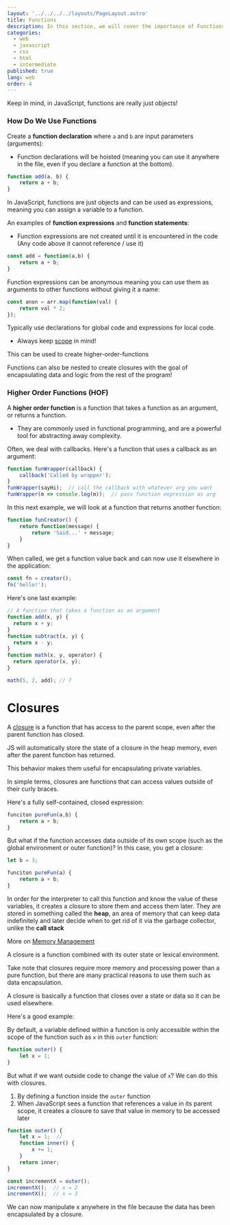```yaml
---
layout: '../../../../layouts/PageLayout.astro'
title: Functions
description: In this section, we will cover the importance of Functions!
categories:
  - web
  - javascript
  - css
  - html
  - intermediate
published: true
lang: web
order: 4
---
```


Keep in mind, in JavaScript, functions are really just objects!

### How Do We Use Functions
Create a **function declaration** where `a` and `b` are input parameters (arguments):
* Function declarations will be hoisted (meaning you can use it anywhere in the file, even if you declare a function at the bottom).

```js
function add(a, b) { 
	return a + b;
}
```

In JavaScript, functions are just objects and can be used as expressions, meaning you can assign a variable to a function.

An examples of **function expressions** and **function statements**:
* Function expressions are not created until it is encountered in the code (Any code above it cannot reference / use it)

```js
const add = function(a,b) {
	return a + b;
}
```

Function expressions can be anonymous meaning you can use them as arguments to other functions without giving it a name:

```js
const anon = arr.map(function(val) {
	return val * 2;
});
```

Typically use declarations for global code and expressions for local code.
- Always keep [scope](https://www.w3schools.com/js/js_scope.asp) in mind!

This can be used to create higher-order-functions 

Functions can also be nested to create closures with the goal of encapsulating data and logic from the rest of the program!

### Higher Order Functions (HOF)
A **higher order function** is a function that takes a function as an argument, or returns a function. 
* They are commonly used in functional programming, and are a powerful tool for abstracting away complexity.

Often, we deal with callbacks. Here's a function that uses a callback as an argument:

```js
function funWrapper(callback) {
	callback('Called by wrapper');
}
funWrapper(sayHi);  // call the callback with whatever arg you want
funWrapper(m => console.log(m));  // pass function expression as arg
```

In this next example, we will look at a function that returns another function:

```js
function funCreator() {
	return function(message) {
		return 'Said...' + message;
	}
}
```

When called, we get a function value back and can now use it elsewhere in the application:

```js
const fn = creator();
fn('hello!');
```

Here's one last example:

```js
// A function that takes a function as an argument
function add(x, y) {
  return x + y;
}
function subtract(x, y) {
  return x - y;
}
function math(x, y, operator) {
  return operator(x, y);
}

math(5, 2, add); // 7
```
# Closures
A [closure](https://developer.mozilla.org/en-US/docs/Web/JavaScript/Closures) is a function that has access to the parent scope, even after the parent function has closed. 

JS will automatically store the state of a closure in the heap memory, even after the parent function has returned. 

This behavior makes them useful for encapsulating private variables.

In simple terms, closures are functions that can access values outside of their curly braces.

Here's a fully self-contained, closed expression:

```js
funciton pureFun(a,b) {
	return a + b;
}
```

But what if the function accesses data outside of its own scope (such as the global environment or outer function)? In this case, you get a closure:

```js
let b = 3;

funciton pureFun(a) {
	return a + b;
}
```

In order for the interpreter to call this function and know the value of these variables, it creates a closure to store them and access them later. They are stored in something called the **heap**, an area of memory that can keep data indefinitely and later decide when to get rid of it via the garbage collector, unlike the **call stack**

More on [Memory Management](https://www.geeksforgeeks.org/memory-management-in-javascript/)

A closure is a function combined with its outer state or lexical environment. 

Take note that closures require more memory and processing power than a pure function, but there are many practical reasons to use them such as data encapsulation.

A closure is basically a function that closes over a state or data so it can be used elsewhere.

Here's a good example:

By default, a variable defined within a function is only accessible within the scope of the function such as `x` in this `outer` function:

```js
function outer() {
	let x = 1; 
}
```

But what if we want outside code to change the value of `x`? We can do this with closures.
1. By defining a function inside the `outer` function
2. When JavaScript sees a function that references a value in its parent scope, it creates a closure to save that value in memory to be accessed later

```js
function outer() {
	let x = 1;  // 
	function inner() {
	    x += 1;
	}
	return inner;
}

const incrementX = outer();
incrementX();  // x = 2
incrementX();  // x = 3
```

We can now manipulate x anywhere in the file because the data has been encapsulated by a closure.